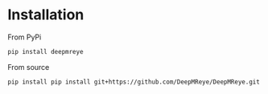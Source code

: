 # Installation

From PyPi

```bash
pip install deepmreye
```

From source

```bash
pip install pip install git+https://github.com/DeepMReye/DeepMReye.git
```
